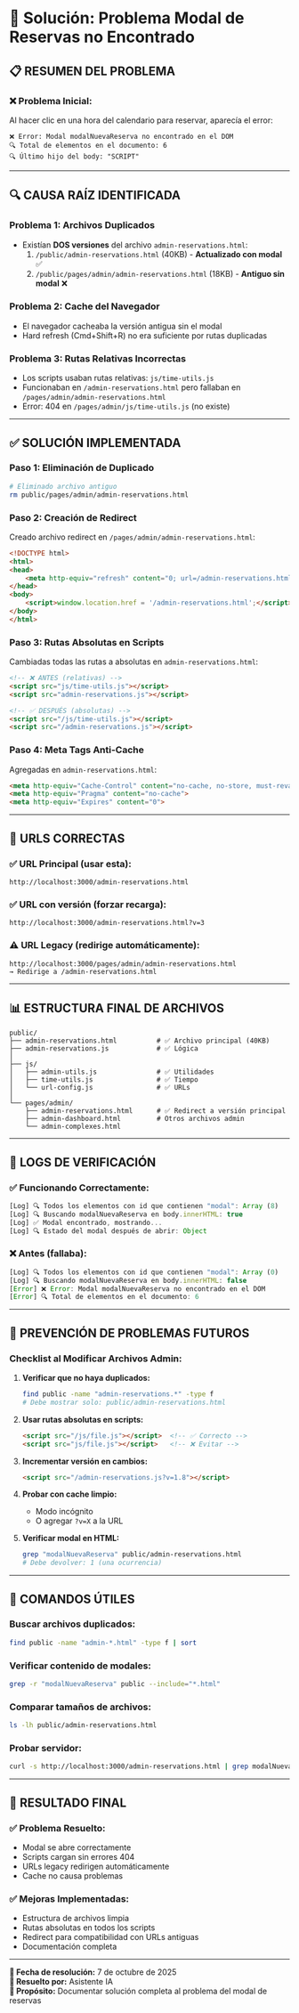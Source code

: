 # 🔧 Solución: Problema Modal de Reservas no Encontrado

## 📋 **RESUMEN DEL PROBLEMA**

### ❌ **Problema Inicial:**
Al hacer clic en una hora del calendario para reservar, aparecía el error:
```
❌ Error: Modal modalNuevaReserva no encontrado en el DOM
🔍 Total de elementos en el documento: 6
🔍 Último hijo del body: "SCRIPT"
```

---

## 🔍 **CAUSA RAÍZ IDENTIFICADA**

### **Problema 1: Archivos Duplicados**
- Existían **DOS versiones** del archivo `admin-reservations.html`:
  1. `/public/admin-reservations.html` (40KB) - **Actualizado con modal** ✅
  2. `/public/pages/admin/admin-reservations.html` (18KB) - **Antiguo sin modal** ❌

### **Problema 2: Cache del Navegador**
- El navegador cacheaba la versión antigua sin el modal
- Hard refresh (Cmd+Shift+R) no era suficiente por rutas duplicadas

### **Problema 3: Rutas Relativas Incorrectas**
- Los scripts usaban rutas relativas: `js/time-utils.js`
- Funcionaban en `/admin-reservations.html` pero fallaban en `/pages/admin/admin-reservations.html`
- Error: 404 en `/pages/admin/js/time-utils.js` (no existe)

---

## ✅ **SOLUCIÓN IMPLEMENTADA**

### **Paso 1: Eliminación de Duplicado**
```bash
# Eliminado archivo antiguo
rm public/pages/admin/admin-reservations.html
```

### **Paso 2: Creación de Redirect**
Creado archivo redirect en `/pages/admin/admin-reservations.html`:
```html
<!DOCTYPE html>
<html>
<head>
    <meta http-equiv="refresh" content="0; url=/admin-reservations.html">
</head>
<body>
    <script>window.location.href = '/admin-reservations.html';</script>
</body>
</html>
```

### **Paso 3: Rutas Absolutas en Scripts**
Cambiadas todas las rutas a absolutas en `admin-reservations.html`:
```html
<!-- ❌ ANTES (relativas) -->
<script src="js/time-utils.js"></script>
<script src="admin-reservations.js"></script>

<!-- ✅ DESPUÉS (absolutas) -->
<script src="/js/time-utils.js"></script>
<script src="/admin-reservations.js"></script>
```

### **Paso 4: Meta Tags Anti-Cache**
Agregadas en `admin-reservations.html`:
```html
<meta http-equiv="Cache-Control" content="no-cache, no-store, must-revalidate">
<meta http-equiv="Pragma" content="no-cache">
<meta http-equiv="Expires" content="0">
```

---

## 🎯 **URLS CORRECTAS**

### **✅ URL Principal (usar esta):**
```
http://localhost:3000/admin-reservations.html
```

### **✅ URL con versión (forzar recarga):**
```
http://localhost:3000/admin-reservations.html?v=3
```

### **⚠️ URL Legacy (redirige automáticamente):**
```
http://localhost:3000/pages/admin/admin-reservations.html
→ Redirige a /admin-reservations.html
```

---

## 📊 **ESTRUCTURA FINAL DE ARCHIVOS**

```
public/
├── admin-reservations.html          # ✅ Archivo principal (40KB)
├── admin-reservations.js            # ✅ Lógica
│
├── js/
│   ├── admin-utils.js               # ✅ Utilidades
│   ├── time-utils.js                # ✅ Tiempo
│   └── url-config.js                # ✅ URLs
│
└── pages/admin/
    ├── admin-reservations.html      # ✅ Redirect a versión principal
    ├── admin-dashboard.html         # Otros archivos admin
    └── admin-complexes.html
```

---

## 🔧 **LOGS DE VERIFICACIÓN**

### **✅ Funcionando Correctamente:**
```javascript
[Log] 🔍 Todos los elementos con id que contienen "modal": Array (8)
[Log] 🔍 Buscando modalNuevaReserva en body.innerHTML: true
[Log] ✅ Modal encontrado, mostrando...
[Log] 🔍 Estado del modal después de abrir: Object
```

### **❌ Antes (fallaba):**
```javascript
[Log] 🔍 Todos los elementos con id que contienen "modal": Array (0)
[Log] 🔍 Buscando modalNuevaReserva en body.innerHTML: false
[Error] ❌ Error: Modal modalNuevaReserva no encontrado en el DOM
[Error] 🔍 Total de elementos en el documento: 6
```

---

## 🚨 **PREVENCIÓN DE PROBLEMAS FUTUROS**

### **Checklist al Modificar Archivos Admin:**

1. **Verificar que no haya duplicados:**
   ```bash
   find public -name "admin-reservations.*" -type f
   # Debe mostrar solo: public/admin-reservations.html
   ```

2. **Usar rutas absolutas en scripts:**
   ```html
   <script src="/js/file.js"></script>  <!-- ✅ Correcto -->
   <script src="js/file.js"></script>   <!-- ❌ Evitar -->
   ```

3. **Incrementar versión en cambios:**
   ```html
   <script src="/admin-reservations.js?v=1.8"></script>
   ```

4. **Probar con cache limpio:**
   - Modo incógnito
   - O agregar `?v=X` a la URL

5. **Verificar modal en HTML:**
   ```bash
   grep "modalNuevaReserva" public/admin-reservations.html
   # Debe devolver: 1 (una ocurrencia)
   ```

---

## 📝 **COMANDOS ÚTILES**

### **Buscar archivos duplicados:**
```bash
find public -name "admin-*.html" -type f | sort
```

### **Verificar contenido de modales:**
```bash
grep -r "modalNuevaReserva" public --include="*.html"
```

### **Comparar tamaños de archivos:**
```bash
ls -lh public/admin-reservations.html
```

### **Probar servidor:**
```bash
curl -s http://localhost:3000/admin-reservations.html | grep modalNuevaReserva
```

---

## 🎉 **RESULTADO FINAL**

### **✅ Problema Resuelto:**
- Modal se abre correctamente
- Scripts cargan sin errores 404
- URLs legacy redirigen automáticamente
- Cache no causa problemas

### **✅ Mejoras Implementadas:**
- Estructura de archivos limpia
- Rutas absolutas en todos los scripts
- Redirect para compatibilidad con URLs antiguas
- Documentación completa

---

**📅 Fecha de resolución:** 7 de octubre de 2025  
**👤 Resuelto por:** Asistente IA  
**🎯 Propósito:** Documentar solución completa al problema del modal de reservas

